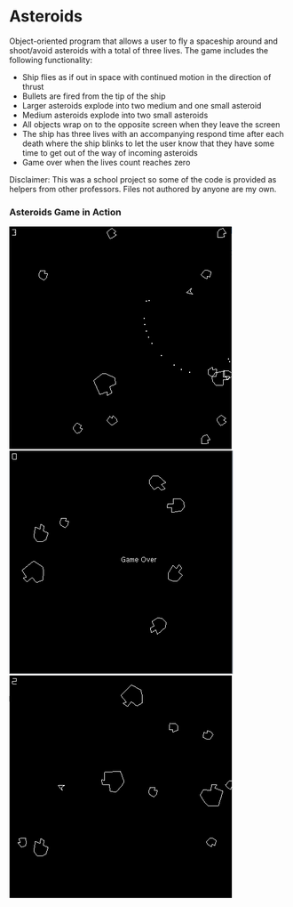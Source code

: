 # Asteroids
Object-oriented program that allows a user to fly a spaceship around and shoot/avoid asteroids with a total of three lives.
The game includes the following functionality:
* Ship flies as if out in space with continued motion in the direction of thrust
* Bullets are fired from the tip of the ship
* Larger asteroids explode into two medium and one small asteroid
* Medium asteroids explode into two small asteroids 
* All objects wrap on to the opposite screen when they leave the screen
* The ship has three lives with an accompanying respond time after each death where
the ship blinks to let the user know that they have some time to get out of the way
of incoming asteroids 
* Game over when the lives count reaches zero

Disclaimer: This was a school project so some of the code is provided as helpers from other professors. Files not authored by anyone are my own. 

### Asteroids Game in Action
![](images/GamePlay.png)
![](images/GameOver.png)
![](images/LosingLives.png)

